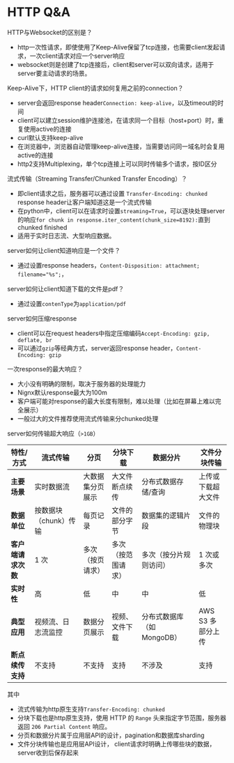 



# HTTP Q&A

HTTP与Websocket的区别是？

-   http一次性请求，即使使用了Keep-Alive保留了tcp连接，也需要client发起请求，一次client请求对应一个server响应
-   websocket则是创建了tcp连接后，client和server可以双向请求，适用于server要主动请求的场景。



Keep-Alive下，HTTP client的请求如何复用之前的connection？

-   server会返回response header`Connection: keep-alive`，以及timeout的时间
-   client可以建立session维护连接池，在请求同一个目标（host+port）时，重复使用active的连接
-   curl默认支持keep-alive
-   在浏览器中，浏览器自动管理keep-alive连接，当需要访问同一域名时会复用active的连接
-   http2支持Multiplexing，单个tcp连接上可以同时传输多个请求，按ID区分



流式传输（Streaming Transfer/Chunked Transfer Encoding）？

-   即client请求之后，服务器可以通过设置 `Transfer-Encoding: chunked` response header让客户端知道这是一个流式传输
-   在python中，client可以在请求时设置`streaming=True`，可以逐块处理server的响应`for chunk in response.iter_content(chunk_size=8192):`直到chunked finished
-   适用于实时日志流、大型响应数据。



server如何让client知道响应是一个文件？

-   通过设置response headers，`Content-Disposition: attachment; filename="%s";`，

server如何让client知道下载的文件是pdf？

-   通过设置`contenType`为`application/pdf`



server如何压缩response

-   client可以在request headers中指定压缩编码`Accept-Encoding: gzip, deflate, br`
-   可以通过`gzip`等经典方式，server返回response header，`Content-Encoding: gzip`



一次response的最大响应？

-   大小没有明确的限制，取决于服务器的处理能力
-   Nignx默认response最大为100m
-   客户端可能对response的最大长度有限制，难以处理（比如在屏幕上难以完全展示）
-   一般过大的文件推荐使用流式传输来分chunked处理



server如何传输超大响应（`>1GB`）

| **特性/方式**      | **流式传输**          | **分页**         | **分块下载**       | **数据分片**               | **文件分块传输**   |
| ------------------ | --------------------- | ---------------- | ------------------ | -------------------------- | ------------------ |
| **主要场景**       | 实时数据流            | 大数据集分页展示 | 大文件断点续传     | 分布式数据存储/查询        | 上传或下载超大文件 |
| **数据单位**       | 按数据块（chunk）传输 | 每页记录         | 文件的部分字节     | 数据集的逻辑片段           | 文件的物理块       |
| **客户端请求次数** | 1 次                  | 多次（按页请求） | 多次（按范围请求） | 多次（按分片规则访问）     | 1 次或多次         |
| **实时性**         | 高                    | 低               | 中                 | 中                         | 低                 |
| **典型应用**       | 视频流、日志流监控    | 数据分页展示     | 视频、文件下载     | 分布式数据库（如 MongoDB） | AWS S3 多部分上传  |
| **断点续传支持**   | 不支持                | 不支持           | 支持               | 不涉及                     | 支持               |

其中

-   流式传输为http原生支持`Transfer-Encoding: chunked` 
-   分块下载也是http原生支持，使用 HTTP 的 `Range` 头来指定字节范围，服务器返回 `206 Partial Content` 响应。
-   分页和数据分片属于应用层API的设计，pagination和数据库sharding
-   文件分块传输也是应用层API设计， client请求时明确上传哪些块的数据，server收到后保存起来